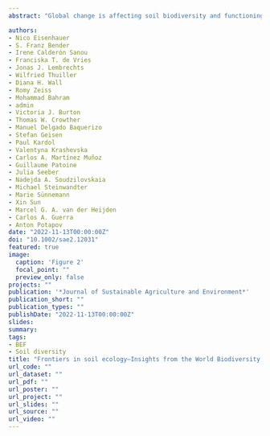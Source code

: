 ```yaml
---
abstract: "Global change is affecting soil biodiversity and functioning across all terrestrial ecosystems. Still, much is unknown about how soil biodiversity and function will change in the future in response to simultaneous alterations in climate and land use, as well as other environmental drivers. It is crucial to understand the direct, indirect and interactive effects of global change drivers on soil communities and ecosystems across environmental contexts, not only today but also in the near future. This is particularly relevant for international efforts to tackle climate change like the Paris Agreement, and considering the failure to achieve the 2020 biodiversity targets, especially the target of halting soil degradation. Here, we outline the main frontiers related to soil ecology that were presented and discussed at the thematic sessions of the World Biodiversity Forum 2022in Davos, Switzerland. We highlight multiple frontiers of knowledge associated with data integration, causal inference, soil biodiversity and function scenarios, critical soil biodiversity facets, underrepresented drivers, global collaboration, knowledge application and transdisciplinarity, as well as policy and public communication. These identified research priorities are not only of immediate interest to the scientific community but may also be considered in research priority programmes and calls for funding."

authors:
- Nico Eisenhauer 
- S. Franz Bender
- Irene Calderón Sanou
- Franciska T. de Vries
- Jonas J. Lembrechts
- Wilfried Thuiller
- Diana H. Wall
- Romy Zeiss
- Mohammad Bahram
- admin
- Victoria J. Burton
- Thomas W. Crowther
- Manuel Delgado Baquerizo
- Stefan Geisen
- Paul Kardol
- Valentyna Krashevska
- Carlos A. Martínez Muñoz
- Guillaume Patoine
- Julia Seeber
- Nadejda A. Soudzilovskaia
- Michael Steinwandter
- Marie Sünnemann
- Xin Sun
- Marcel G. A. van der Heijden
- Carlos A. Guerra
- Anton Potapov
date: "2022-11-13T00:00:00Z"
doi: "10.1002/sae2.12031"
featured: true
image:
  caption: 'Figure 2'
  focal_point: ""
  preview_only: false
projects: ""
publication: '*Journal of Sustainable Agriculture and Environment*'
publication_short: ""
publication_types: ""
publishDate: "2022-11-13T00:00:00Z"
slides: 
summary: 
tags:
- BEF
- Soil diversity
title: "Frontiers in soil ecology—Insights from the World Biodiversity Forum 2022"
url_code: ""
url_dataset: ""
url_pdf: ""
url_poster: ""
url_project: ""
url_slides: ""
url_source: ""
url_video: ""
---
```

